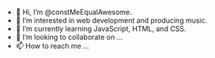 - 👋 Hi, I’m @constMeEqualAwesome.
- 👀 I’m interested in web development and producing music.
- 🌱 I’m currently learning JavaScript, HTML, and CSS.
- 💞️ I’m looking to collaborate on ...
- 📫 How to reach me ...
